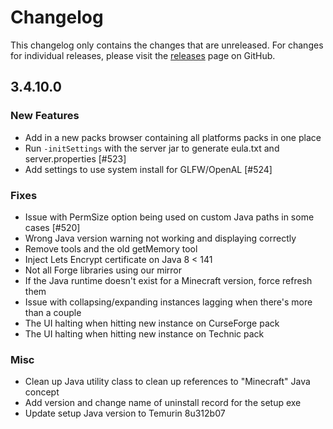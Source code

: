 # Changelog

This changelog only contains the changes that are unreleased. For changes for individual releases, please visit the
[releases](https://github.com/ATLauncher/ATLauncher/releases) page on GitHub.

## 3.4.10.0

### New Features
- Add in a new packs browser containing all platforms packs in one place
- Run `-initSettings` with the server jar to generate eula.txt and server.properties [#523]
- Add settings to use system install for GLFW/OpenAL [#524]

### Fixes
- Issue with PermSize option being used on custom Java paths in some cases [#520]
- Wrong Java version warning not working and displaying correctly
- Remove tools and the old getMemory tool
- Inject Lets Encrypt certificate on Java 8 < 141
- Not all Forge libraries using our mirror
- If the Java runtime doesn't exist for a Minecraft version, force refresh them
- Issue with collapsing/expanding instances lagging when there's more than a couple
- The UI halting when hitting new instance on CurseForge pack
- The UI halting when hitting new instance on Technic pack

### Misc
- Clean up Java utility class to clean up references to "Minecraft" Java concept
- Add version and change name of uninstall record for the setup exe
- Update setup Java version to Temurin 8u312b07
